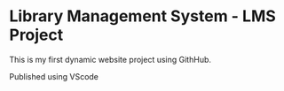 # Library Management System - LMS Project

This is my first dynamic website project using GithHub.



Published using VScode
